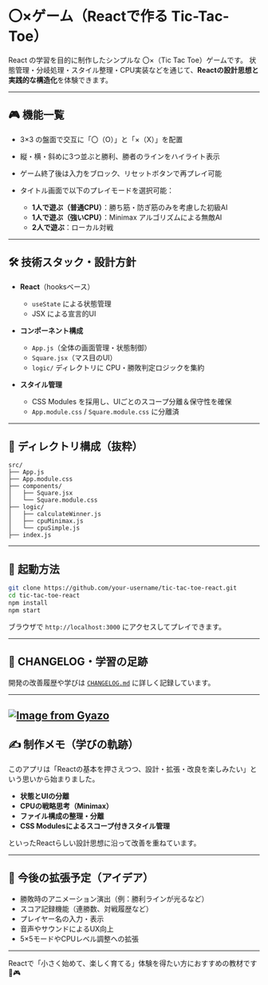 # 〇×ゲーム（Reactで作る Tic-Tac-Toe）

React の学習を目的に制作したシンプルな 〇×（Tic Tac Toe）ゲームです。
状態管理・分岐処理・スタイル整理・CPU実装などを通じて、**Reactの設計思想と実践的な構造化**を体験できます。

---

## 🎮 機能一覧

* 3×3 の盤面で交互に「〇（O）」と「×（X）」を配置
* 縦・横・斜めに3つ並ぶと勝利、勝者のラインをハイライト表示
* ゲーム終了後は入力をブロック、リセットボタンで再プレイ可能
* タイトル画面で以下のプレイモードを選択可能：

  * **1人で遊ぶ（普通CPU）**：勝ち筋・防ぎ筋のみを考慮した初級AI
  * **1人で遊ぶ（強いCPU）**：Minimax アルゴリズムによる無敵AI
  * **2人で遊ぶ**：ローカル対戦

---

## 🛠 技術スタック・設計方針

* **React**（hooksベース）

  * `useState` による状態管理
  * JSX による宣言的UI
* **コンポーネント構成**

  * `App.js`（全体の画面管理・状態制御）
  * `Square.jsx`（マス目のUI）
  * `logic/` ディレクトリに CPU・勝敗判定ロジックを集約
* **スタイル管理**

  * CSS Modules を採用し、UIごとのスコープ分離＆保守性を確保
  * `App.module.css` / `Square.module.css` に分離済

---

## 📁 ディレクトリ構成（抜粋）

```
src/
├── App.js
├── App.module.css
├── components/
│   ├── Square.jsx
│   └── Square.module.css
├── logic/
│   ├── calculateWinner.js
│   ├── cpuMinimax.js
│   └── cpuSimple.js
├── index.js
```

---

## 🚀 起動方法

```bash
git clone https://github.com/your-username/tic-tac-toe-react.git
cd tic-tac-toe-react
npm install
npm start
```

ブラウザで `http://localhost:3000` にアクセスしてプレイできます。

---

## 📓 CHANGELOG・学習の足跡

開発の改善履歴や学びは [`CHANGELOG.md`](./CHANGELOG.md) に詳しく記録しています。

---
[![Image from Gyazo](https://i.gyazo.com/05244510b2611e05cf16473d126f6d23.png)](https://gyazo.com/05244510b2611e05cf16473d126f6d23)
---

## ✍️ 制作メモ（学びの軌跡）

このアプリは「Reactの基本を押さえつつ、設計・拡張・改良を楽しみたい」という思いから始まりました。

* **状態とUIの分離**
* **CPUの戦略思考（Minimax）**
* **ファイル構成の整理・分離**
* **CSS Modulesによるスコープ付きスタイル管理**

といったReactらしい設計思想に沿って改善を重ねています。

---

## 📌 今後の拡張予定（アイデア）

* 勝敗時のアニメーション演出（例：勝利ラインが光るなど）
* スコア記録機能（連勝数、対戦履歴など）
* プレイヤー名の入力・表示
* 音声やサウンドによるUX向上
* 5×5モードやCPUレベル調整への拡張

---

Reactで「小さく始めて、楽しく育てる」体験を得たい方におすすめの教材です 🧠🎮
